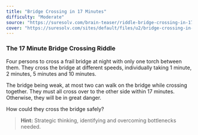 ```yaml
---
title: "Bridge Crossing in 17 Minutes"
difficulty: "Moderate"
source: "https://suresolv.com/brain-teaser/riddle-bridge-crossing-in-17-mins"
cover: "https://suresolv.com/sites/default/files/u2/bridge-crossing-in-17-mins-riddle.jpg"
---
```


### The 17 Minute Bridge Crossing Riddle

Four persons to cross a frail bridge at night with only one torch between them. They cross the bridge at different speeds, individually taking 1 minute, 2 minutes, 5 minutes and 10 minutes.

The bridge being weak, at most two can walk on the bridge while crossing together. They must all cross over to the other side within 17 minutes. Otherwise, they will be in great danger.

How could they cross the bridge safely?

> **Hint:** Strategic thinking, identifying and overcoming bottlenecks needed.
